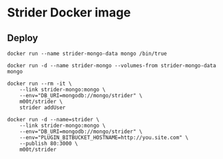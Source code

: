 Strider Docker image
====================

Deploy
------

    docker run --name strider-mongo-data mongo /bin/true
    
    docker run -d --name strider-mongo --volumes-from strider-mongo-data mongo
    
    docker run --rm -it \
        --link strider-mongo:mongo \
        --env="DB_URI=mongodb://mongo/strider" \
        m00t/strider \
        strider addUser
    
    docker run -d --name=strider \
        --link strider-mongo:mongo \
        --env="DB_URI=mongodb://mongo/strider" \
        --env="PLUGIN_BITBUCKET_HOSTNAME=http://you.site.com" \
        --publish 80:3000 \
        m00t/strider